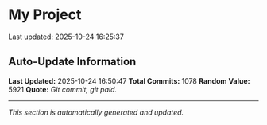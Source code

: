 # My Project


Last updated: 2025-10-24 16:25:37





























































































































































































































































































































































































































































































































































































































































































































































































































































































































































































































































































































































































































































































































































































































































































































## Auto-Update Information

**Last Updated:** 2025-10-24 16:50:47
**Total Commits:** 1078
**Random Value:** 5921
**Quote:** _Git commit, git paid._

---
_This section is automatically generated and updated._
